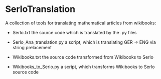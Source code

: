 # SerloTranslation
A collection of tools for translating mathematical articles from wikibooks:

* Serlo.txt                     the source code which is translated by the .py files
* Serlo_Ana_translation.py      a script, which is translating GER -> ENG via string prelacement

* Wikibooks.txt                 the source code transformed from Wikibooks to Serlo
* Wikibooks_to_Serlo.py         a script, which transforms Wikibooks to Serlo source code
